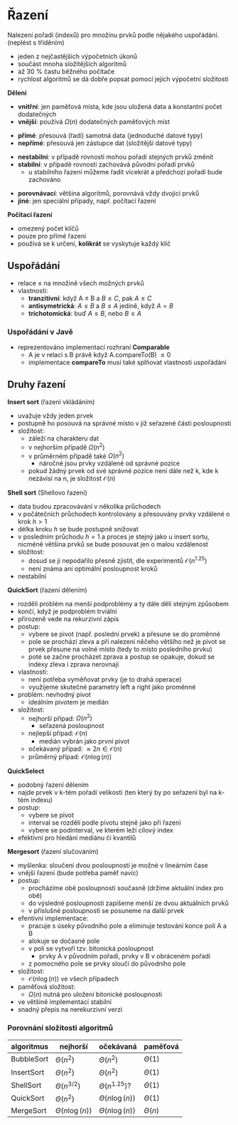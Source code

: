 # Řazení

Nalezení pořadí (indexů) pro množinu prvků podle nějakého uspořádání. (neplést s tříděním)
- jeden z nejčastějších výpočetních úkonů
- součást mnoha složitějších algoritmů
- až 30 % častu běžného počítače
- rychlost algoritmů se dá dobře popsat pomocí jejich výpočetní složitosti

**Dělení**
- **vnitřní**: jen paměťová místa, kde jsou uložená data a konstantní počet dodatečných
- **vnější**: používá $\Omega(n)$ dodatečných paměťových míst
+ **přímé**: přesouvá (řadí) samotná data (jednoduché datové typy)
+ **nepřímé**: přesouvá jen zástupce dat (složitější datové typy)
- **nestabilní**: v případě rovnosti mohou pořadí stejných prvků změnit
- **stabilní**: v případě rovnosti zachovává původní pořadí prvků
	- u stabilního řazení můžeme řadit vícekrát a předchozí pořadí bude zachováno
+ **porovnávací**: většina algoritmů, porovnává vždy dvojici prvků
+ **jiné**: jen speciální případy, např. počítací řazení

**Počítací řazení**
- omezený počet klíčů
- pouze pro přímé řazení
- používá se k určení, **kolikrát** se vyskytuje každý klíč

## Uspořádání

- relace $\leq$ na množině všech možných prvků
- vlastnosti:
	- **tranzitivní**: když A $\leq$ B a $B \leq C$, pak $A \leq C$
	- **antisymetrická**: $A \leq B$ a $B \leq A$ jedině, když $A = B$
	- **trichotomická**: buď $A \leq B$, nebo $B \leq A$

### Uspořádání v Javě

- reprezentováno implementací rozhraní **Comparable**
	- A je v relaci s B právě když A.compareTo(B) $\leq 0$
	- implementace **compareTo** musí také splňovat vlastnosti uspořádání

## Druhy řazení

**Insert sort** (řazení vkládáním)
- uvažuje vždy jeden prvek
- postupně ho posouvá na správné místo v již seřazené části posloupnosti
- složitost:
	- záleží na charakteru dat
	- v nejhorším případě $\Omega(n^2)$
	- v průměrném případě také $\Omega(n^2)$
		- náročné jsou prvky vzdálené od správné pozice
	- pokud žádný prvek od své správné pozice není dále než k, kde k nezávisí na n, je složitost $\mathcal{O}(n)$

**Shell sort** (Shellovo řazení)
- data budou zpracovávání v několika průchodech
- v počátečních průchodech kontrolovány a přesouvány prvky vzdálené o krok $h > 1$
- délka kroku $h$ se bude postupně snižovat
- v posledním průchodu $h = 1$ a proces je stejný jako u insert sortu, nicméně většina prvků se bude posouvat jen o malou vzdálenost
- složitost:
	- dosud se ji nepodařilo přesně zjistit, dle experimentů $\mathcal{O}(n^{1.25})$
	- není známa ani optimální posloupnost kroků
- nestabilní

**QuickSort** (řazení dělením)
- rozdělí problém na menší podproblémy a ty dále dělí stejným způsobem
- končí, když je podproblém trviální
- přirozeně vede na rekurzivní zápis
- postup:
	- vybere se pivot (např. poslední prvek) a přesune se do proměnné
	- pole se prochází zleva a při nalezení něčeho většího než je pivot se prvek přesune na volné místo (tedy to místo posledního prvku)
	- poté se začne procházet zprava a postup se opakuje, dokud se indexy zleva i zprava nerovnají
- vlastnosti:
	- není potřeba vyměňovat prvky (je to drahá operace)
	- využijeme skutečné parametry left a right jako proměnné
- problém: nevhodný pivot
	- ideálním pivotem je medián
- složitost:
	- nejhorší případ: $\Omega(n^2)$
		- seřazená posloupnost
	- nejlepší případ: $\mathcal{O}(n)$
		- medián vybrán jako první pivot
	- očekávaný případ: $\approx 2n \in \mathcal{O}(n)$
	- průměrný případ: $\mathcal{O}(n \log(n))$

**QuickSelect**
- podobný řazení dělením
- najde prvek v k-tém pořadí velikosti (ten který by po seřazení byl na k-tém indexu)
- postup:
	- vybere se pivot
	- interval se rozdělí podle pivotu stejně jako při řazení
	- vybere se podinterval, ve kterém leží cílový index
- efektivní pro hledání mediánu či kvantilů

**Mergesort** (řazení slučováním)
- myšlenka: sloučení dvou posloupností je možné v lineárním čase
- vnější řazení (bude potřeba paměť navíc)
- postup:
	- procházíme obě posloupnosti současně (držíme aktuální index pro obě)
	- do výsledné posloupnosti zapíšeme menší ze dvou aktuálních prvků
	- v příslušné posloupnosti se posuneme na další prvek
- efentivní implementace:
	- pracuje s úseky původního pole a eliminuje testování konce polí A a B
	- alokuje se dočasné pole
	- v poli se vytvoří tzv. bitonická posloupnost
		- prvky A v původním pořadí, prvky v B v obráceném pořadí
	- z pomocného pole se prvky sloučí do původního pole
- složitost:
	- $\mathcal{O}(n \log(n))$ ve všech případech
- paměťová složitost:
	- $\Omega(n)$ nutná pro uložení bitonické posloupnosti
- ve většině implementací stabilní
- snadný přepis na nerekurzivní verzi

### Porovnání složitosti algoritmů

| algoritmus | nejhorší            | očekávaná           | paměťová    |
| ---------- | ------------------- | ------------------- | ----------- |
| BubbleSort | $\Theta(n^2)$       | $\Theta(n^2)$       | $\Theta(1)$ |
| InsertSort | $\Theta(n^2)$       | $\Theta(n^2)$       | $\Theta(1)$ |
| ShellSort  | $\Theta(n^{3/2})$   | $\Theta(n^{1.25})$? | $\Theta(1)$ |
| QuickSort  | $\Theta(n^2)$       | $\Theta(n \log(n))$ | $\Theta(1)$ |
| MergeSort  | $\Theta(n \log(n))$ | $\Theta(n \log(n))$ | $\Theta(n)$ |
